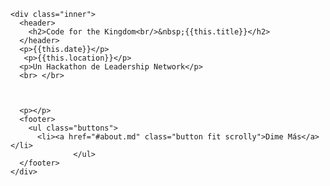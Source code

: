 <section id="banner">

  <!--
    ".inner" is set up as an inline-block so it automatically expands
    in both directions to fit whatever's inside it. This means it won't
    automatically wrap lines, so be sure to use line breaks where
    appropriate (<br />).
  -->
    <div class="inner">
      <header>
        <h2>Code for the Kingdom<br/>&nbsp;{{this.title}}</h2>
      </header>
      <p>{{this.date}}</p>
       <p>{{this.location}}</p>
      <p>Un Hackathon de Leadership Network</p>
      <br> </br>



      <p></p>
      <footer>
        <ul class="buttons">
          <li><a href="#about.md" class="button fit scrolly">Dime Más</a></li>
                  </ul>
      </footer>
    </div>

</section>
